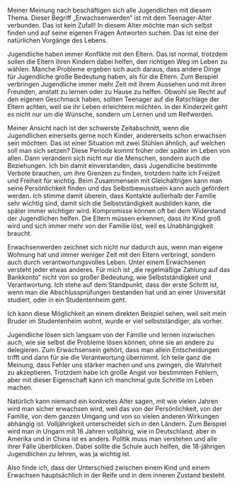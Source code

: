 Meiner Meinung nach beschäftigen sich alle Jugendlichen mit diesem Thema. Dieser Begriff „Erwachsenwerden“ ist mit dem Teenager-Alter verbunden. Das ist kein Zufall! In diesem Alter möchte man sich selbst finden und auf seine eigenen Fragen Antworten suchen. Das ist eine der natürlichen Vorgänge des Lebens.

Jugendliche haben immer Konflikte mit den Eltern. Das ist normal, trotzdem sollen die Eltern ihren Kindern dabei helfen, den richtigen Weg im Leben zu wählen. Manche Probleme ergeben sich auch daraus, dass andere Dinge für Jugendliche große Bedeutung haben, als für die Eltern. Zum Beispiel verbringen Jugendliche immer mehr Zeit mit ihrem Aussehen und mit ihren Freunden, anstatt zu lernen oder zu Hause zu helfen. Obwohl sie Recht auf den eigenen Geschmack haben, sollten Teenager auf die Ratschläge der Eltern achten, weil sie ihr Leben erleichtern möchten. In der Kinderzeit geht es nicht nur um die Wünsche, sondern um Lernen und um Reifwerden.

Meiner Ansicht nach ist der schwerste Zeitabschnitt, wenn die Jugendlichen einerseits gerne noch Kinder, andererseits schon erwachsen sein möchten. Das ist einer Situation mit zwei Stühlen ähnlich, auf welchen soll man sich setzen? Diese Periode kommt früher oder später im Leben von allen. Dann verändern sich nicht nur die Menschen, sondern auch die Beziehungen. Ich bin damit einverstanden, dass Jugendliche bestimmte Verbote brauchen, um ihre Grenzen zu finden, trotzdem halte ich Freizeit und Freiheit für wichtig. Beim Zusammensein mit Gleichaltrigen kann man seine Persönlichkeit finden und das Selbstbewusstsein kann auch gefördert werden. Ich stimme damit überein, dass Kontakte außerhalb der Familie sehr wichtig sind, damit sich die Selbstständigkeit ausbilden kann, die später immer wichtiger wird. Kompromisse können oft bei dem Widerstand der Jugendlichen helfen. Die Eltern müssen erkennen, dass ihr Kind groß wird und sich immer mehr von der Familie löst, weil es Unabhängigkeit braucht.

Erwachsenwerden zeichnet sich nicht nur dadurch aus, wenn man eigene Wohnung hat und immer weniger Zeit mit den Eltern verbringt, sondern auch durch verantwortungsvolles Leben. Unter einem Erwachsenen versteht jeder etwas anderes. Für mich ist „die regelmäßige Zahlung auf das Bankkonto“ nicht von so großer Bedeutung, wie Selbstständigkeit und Verantwortung. Ich stehe auf dem Standpunkt, dass der erste Schritt ist, wenn man die Abschlussprüfungen bestanden hat und an einer Universität studiert, oder in ein Studentenheim geht.

Ich kann diese Möglichkeit an einem direkten Beispiel sehen, weil seit mein Bruder im Studentenheim wohnt, wurde er viel selbstständiger, als vorher.

Jugendliche lösen sich langsam von der Familie und lernen inzwischen auch, wie sie selbst die Probleme lösen können, ohne sie an andere zu delegieren. Zum Erwachsensein gehört, dass man allein Entscheidungen trifft und dann für sie die Verantwortung übernimmt. Ich teile ganz die Meinung, dass Fehler uns stärker machen und uns zwingen, die Wahrheit zu akzeptieren. Trotzdem habe ich große Angst vor bestimmten Fehlern, aber mit dieser Eigenschaft kann ich manchmal gute Schritte im Leben machen.

Natürlich kann niemand ein konkretes Alter sagen, mit wie vielen Jahren wird man sicher erwachsen wird, weil das von der Persönlichkeit, von der Familie, von dem ganzen Umgang und von so vielen anderen Wirkungen abhängig ist. Volljährigkeit unterscheidet sich in den Ländern. Zum Beispiel wird man in Ungarn mit 18 Jahren volljährig, wie in Deutschland, aber in Amerika und in China ist es anders. Politik muss man verstehen und alle ihrer Fälle überblicken. Dabei sollte die Schule auch helfen, die 18-jährigen Jugendlichen zu lehren, was ja wichtig ist.

Also finde ich, dass der Unterschied zwischen einem Kind und einem Erwachsen hauptsächlich in der Reife und in dem inneren Zustand besteht.
